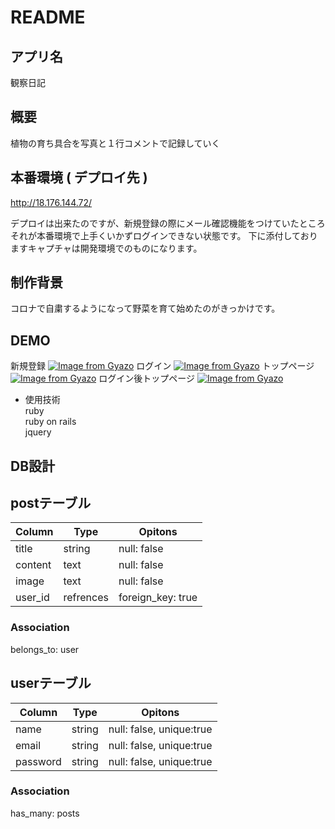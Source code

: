 # README

## アプリ名
  観察日記
## 概要
  植物の育ち具合を写真と１行コメントで記録していく
## 本番環境 ( デプロイ先 )
   http://18.176.144.72/

   デプロイは出来たのですが、新規登録の際にメール確認機能をつけていたところそれが本番環境で上手くいかずログインできない状態です。
   下に添付しておりますキャプチャは開発環境でのものになります。

## 制作背景
   コロナで自粛するようになって野菜を育て始めたのがきっかけです。
## DEMO
新規登録
[![Image from Gyazo](https://i.gyazo.com/85e417c606726421afd591f54842bb77.png)](https://gyazo.com/85e417c606726421afd591f54842bb77)
ログイン
[![Image from Gyazo](https://i.gyazo.com/acdb19dff2649cea4e1c86b53f23ae78.png)](https://gyazo.com/acdb19dff2649cea4e1c86b53f23ae78)
トップページ
[![Image from Gyazo](https://i.gyazo.com/05a5aa0c14a9d9a8abc7707619846623.jpg)](https://gyazo.com/05a5aa0c14a9d9a8abc7707619846623)
ログイン後トップページ
[![Image from Gyazo](https://i.gyazo.com/1d766ffdf5d46f821d1b653840e6b0d3.jpg)](https://gyazo.com/1d766ffdf5d46f821d1b653840e6b0d3)
  *  使用技術  
     ruby  
     ruby on rails  
     jquery

## DB設計

## postテーブル
|Column|Type|Opitons|
|------|----|-------|
|title|string|null: false|
|content|text|null: false|
|image|text|null: false|
|user_id|refrences|foreign_key: true|

### Association
belongs_to: user


## userテーブル
|Column|Type|Opitons|
|------|----|-------|
|name|string|null: false, unique:true|
|email|string|null: false, unique:true|
|password|string|null: false, unique:true|

### Association
has_many: posts